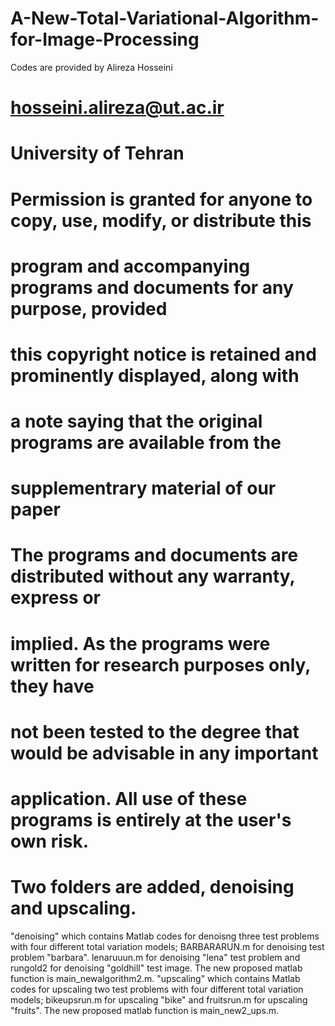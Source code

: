 # A-New-Total-Variational-Algorithm-for-Image-Processing
Codes are provided by Alireza Hosseini
#	hosseini.alireza@ut.ac.ir
#	University of Tehran  
#
#	Permission is granted for anyone to copy, use, modify, or distribute this
#	program and accompanying programs and documents for any purpose, provided
#	this copyright notice is retained and prominently displayed, along with
#	a note saying that the original programs are available from the
#	supplementrary material of our paper
# 
#	The programs and documents are distributed without any warranty, express or
#	implied.  As the programs were written for research purposes only, they have
#	not been tested to the degree that would be advisable in any important
#	application.  All use of these programs is entirely at the user's own risk.
#
#	Two folders are added, denoising and upscaling.
"denoising" which contains Matlab codes for denoisng three test problems with four different total variation models; BARBARARUN.m for denoising test problem "barbara". lenaruuun.m for denoising "lena" test problem and rungold2 for denoising "goldhill" test image. The new proposed matlab function is main_newalgorithm2.m. 
"upscaling" which contains Matlab codes for upscaling two test problems with four different total variation models; bikeupsrun.m for upscaling "bike" and fruitsrun.m for upscaling "fruits". The new proposed matlab function is main_new2_ups.m.
